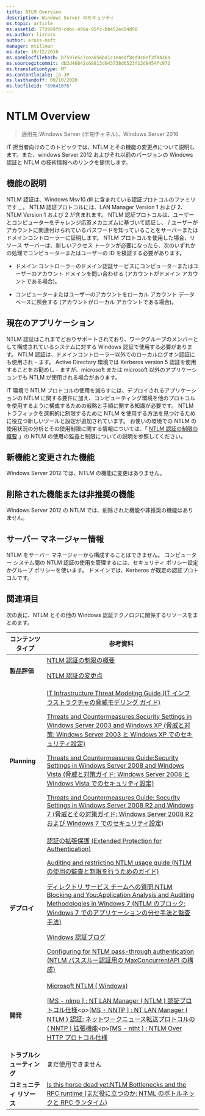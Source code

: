 ```yaml
---
title: NTLM Overview
description: Windows Server のセキュリティ
ms.topic: article
ms.assetid: 773909fd-c0bc-498a-95fc-bb452ec04d90
ms.author: lizross
author: eross-msft
manager: mtillman
ms.date: 10/12/2016
ms.openlocfilehash: b7597e5c7cea656bd1c1e4edf8ed9c8ef3f0436a
ms.sourcegitcommit: db2d46842c68813d043738d6523f13d8454fc972
ms.translationtype: MT
ms.contentlocale: ja-JP
ms.lasthandoff: 09/10/2020
ms.locfileid: "89641076"
---
```

# <a name="ntlm-overview"></a>NTLM Overview

>適用先:Windows Server (半期チャネル)、Windows Server 2016

IT 担当者向けのこのトピックでは、NTLM とその機能の変更点について説明します。また、windows Server 2012 およびそれ以前のバージョンの Windows 認証と NTLM の技術情報へのリンクを提供します。

## <a name="feature-description"></a><a name="BKMK_OVER"></a>機能の説明
NTLM 認証は、Windows Msv10.dll に含まれている認証プロトコルのファミリです \_ 。 NTLM 認証プロトコルには、LAN Manager Version 1 および 2、NTLM Version 1 および 2 が含まれます。 NTLM 認証プロトコルは、ユーザーとコンピューターをチャレンジ応答メカニズムに基づいて認証し、 \/ ユーザーがアカウントに関連付けられているパスワードを知っていることをサーバーまたはドメインコントローラーに証明します。 NTLM プロトコルを使用した場合、リソース サーバーは、新しいアクセス トークンが必要になったら、次のいずれかの処理でコンピューターまたはユーザーの ID を検証する必要があります。

-   ドメイン コントローラーのドメイン認証サービスにコンピューターまたはユーザーのアカウント ドメインを問い合わせる (アカウントがドメイン アカウントである場合)。

-   コンピューターまたはユーザーのアカウントをローカル アカウント データベースに照会する (アカウントがローカル アカウントである場合)。

## <a name="current-applications"></a><a name="BKMK_APP"></a>現在のアプリケーション
NTLM 認証はこれまでどおりサポートされており、ワークグループのメンバーとして構成されているシステムに対する Windows 認証で使用する必要があります。 NTLM 認証は、ドメインコントローラー以外でのローカルログオン認証にも使用され \- ます。 Active Directory 環境では Kerberos version 5 認証を使用することをお勧めし \- ますが、microsoft または microsoft 以外のアプリケーションでも NTLM が使用される場合があります。

IT 環境で NTLM プロトコルの使用を減らすには、デプロイされるアプリケーションの NTLM に関する要件に加え、コンピューティング環境を他のプロトコルを使用するように構成するための戦略と手順に関する知識が必要です。 NTLM トラフィックを選択的に制限するために NTLM を使用する方法を見つけるために役立つ新しいツールと設定が追加されています。 お使いの環境での NTLM の使用状況の分析とその使用制限に関する情報については、「 [NTLM 認証の制限の概要](/previous-versions/windows/it-pro/windows-server-2008-R2-and-2008/dd560653(v=ws.10)) 」の NTLM の使用の監査と制限についての説明を参照してください。

## <a name="new-and-changed-functionality"></a><a name="BKMK_NEW"></a>新機能と変更された機能
Windows Server 2012 では、NTLM の機能に変更はありません。

## <a name="removed-or-deprecated-functionality"></a><a name="BKMK_DEP"></a>削除された機能または非推奨の機能
Windows Server 2012 の NTLM では、削除された機能や非推奨の機能はありません。

## <a name="server-manager-information"></a><a name="BKMK_INSTALL"></a>サーバー マネージャー情報
NTLM をサーバー マネージャーから構成することはできません。 コンピューター システム間の NTLM 認証の使用を管理するには、セキュリティ ポリシー設定かグループ ポリシーを使います。 ドメインでは、Kerberos が既定の認証プロトコルです。

## <a name="see-also"></a><a name="BKMK_LINKS"></a>関連項目
次の表に、NTLM とその他の Windows 認証テクノロジに関係するリソースをまとめます。

|コンテンツ タイプ|参考資料|
|--------|-------|
|**製品評価**|[NTLM 認証の制限の概要](/previous-versions/windows/it-pro/windows-server-2008-R2-and-2008/dd560653(v=ws.10))<p>[NTLM 認証の変更点](/previous-versions/windows/it-pro/windows-7/dd566199(v=ws.10))|
|**Planning**|[IT Infrastructure Threat Modeling Guide (IT インフラストラクチャの脅威モデリング ガイド)](/previous-versions/tn-archive/dd941826(v=technet.10))<p>[Threats and Countermeasures:Security Settings in Windows Server 2003 and Windows XP (脅威と対策: Windows Server 2003 と Windows XP でのセキュリティ設定)](/previous-versions/tn-archive/dd162275(v=technet.10))<p>[Threats and Countermeasures Guide:Security Settings in Windows Server 2008 and Windows Vista (脅威と対策ガイド: Windows Server 2008 と Windows Vista でのセキュリティ設定)](/previous-versions/windows/it-pro/windows-server-2008-R2-and-2008/dd349791(v=ws.10))<p>[Threats and Countermeasures Guide: Security Settings in Windows Server 2008 R2 and Windows 7 (脅威とその対策ガイド: Windows Server 2008 R2 および Windows 7 でのセキュリティ設定)](/previous-versions/windows/it-pro/windows-server-2008-R2-and-2008/hh125921(v=ws.10))|
|**デプロイ**|[認証の拡張保護 (Extended Protection for Authentication)](https://support.microsoft.com/kb/968389)<p>[Auditing and restricting NTLM usage guide (NTLM の使用の監査と制限を行うためのガイド)](/previous-versions/windows/it-pro/windows-server-2008-R2-and-2008/jj865674(v=ws.10))<p>[ディレクトリ サービス チームへの質問:NTLM Blocking and You:Application Analysis and Auditing Methodologies in Windows 7 (NTLM のブロック: Windows 7 でのアプリケーションの分セ手法と監査手法)](https://blogs.technet.com/askds/archive/2009/10/08/ntlm-blocking-and-you-application-analysis-and-auditing-methodologies-in-windows-7.aspx)<p>[Windows 認証ブログ](https://blogs.technet.com/authentication/)<p>[Configuring for NTLM pass-through authentication (NTLM パススルー認証用の MaxConcurrentAPI の構成)](https://support.microsoft.com/help/2688798/how-to-do-performance-tuning-for-ntlm-authentication-by-using-the-maxc)|
|**開発**|[Microsoft NTLM \( Windows\)](/windows/win32/secauthn/microsoft-ntlm)<p>[\[MS \- nlmp \] : NT LAN Manager \( NTLM \) 認証プロトコル仕様](https://msdn.microsoft.com/library/cc236621(PROT.10).aspx)<p>[\[MS \- NNTP \] : NT LAN Manager \( NTLM \) 認証: ネットワークニュース転送プロトコルの \( NNTP \) 拡張機能](https://msdn.microsoft.com/library/cc236774(PROT.10).aspx)<p>[\[MS \- ntht \] : NTLM Over HTTP プロトコル仕様](https://msdn.microsoft.com/library/cc237488(PROT.10).aspx)|
|**トラブルシューティング**|まだ使用できません|
|**コミュニティ リソース**|[Is this horse dead yet:NTLM Bottlenecks and the RPC runtime (まだ役に立つのか: NTML のボトルネックと RPC ランタイム)](https://blogs.technet.com/b/askds/archive/2011/09/15/is-this-horse-dead-yet-ntlm-bottlenecks-and-the-rpc-runtime.aspx)|
